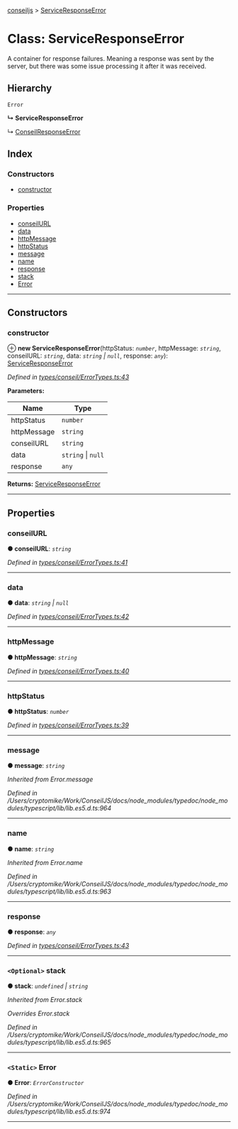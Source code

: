 [conseiljs](../README.md) > [ServiceResponseError](../classes/serviceresponseerror.md)

# Class: ServiceResponseError

A container for response failures. Meaning a response was sent by the server, but there was some issue processing it after it was received.

## Hierarchy

 `Error`

**↳ ServiceResponseError**

↳  [ConseilResponseError](conseilresponseerror.md)

## Index

### Constructors

* [constructor](serviceresponseerror.md#constructor)

### Properties

* [conseilURL](serviceresponseerror.md#conseilurl)
* [data](serviceresponseerror.md#data)
* [httpMessage](serviceresponseerror.md#httpmessage)
* [httpStatus](serviceresponseerror.md#httpstatus)
* [message](serviceresponseerror.md#message)
* [name](serviceresponseerror.md#name)
* [response](serviceresponseerror.md#response)
* [stack](serviceresponseerror.md#stack)
* [Error](serviceresponseerror.md#error)

---

## Constructors

<a id="constructor"></a>

###  constructor

⊕ **new ServiceResponseError**(httpStatus: *`number`*, httpMessage: *`string`*, conseilURL: *`string`*, data: *`string` \| `null`*, response: *`any`*): [ServiceResponseError](serviceresponseerror.md)

*Defined in [types/conseil/ErrorTypes.ts:43](https://github.com/Cryptonomic/ConseilJS/blob/688e74f/src/types/conseil/ErrorTypes.ts#L43)*

**Parameters:**

| Name | Type |
| ------ | ------ |
| httpStatus | `number` |
| httpMessage | `string` |
| conseilURL | `string` |
| data | `string` \| `null` |
| response | `any` |

**Returns:** [ServiceResponseError](serviceresponseerror.md)

___

## Properties

<a id="conseilurl"></a>

###  conseilURL

**● conseilURL**: *`string`*

*Defined in [types/conseil/ErrorTypes.ts:41](https://github.com/Cryptonomic/ConseilJS/blob/688e74f/src/types/conseil/ErrorTypes.ts#L41)*

___
<a id="data"></a>

###  data

**● data**: *`string` \| `null`*

*Defined in [types/conseil/ErrorTypes.ts:42](https://github.com/Cryptonomic/ConseilJS/blob/688e74f/src/types/conseil/ErrorTypes.ts#L42)*

___
<a id="httpmessage"></a>

###  httpMessage

**● httpMessage**: *`string`*

*Defined in [types/conseil/ErrorTypes.ts:40](https://github.com/Cryptonomic/ConseilJS/blob/688e74f/src/types/conseil/ErrorTypes.ts#L40)*

___
<a id="httpstatus"></a>

###  httpStatus

**● httpStatus**: *`number`*

*Defined in [types/conseil/ErrorTypes.ts:39](https://github.com/Cryptonomic/ConseilJS/blob/688e74f/src/types/conseil/ErrorTypes.ts#L39)*

___
<a id="message"></a>

###  message

**● message**: *`string`*

*Inherited from Error.message*

*Defined in /Users/cryptomike/Work/ConseilJS/docs/node_modules/typedoc/node_modules/typescript/lib/lib.es5.d.ts:964*

___
<a id="name"></a>

###  name

**● name**: *`string`*

*Inherited from Error.name*

*Defined in /Users/cryptomike/Work/ConseilJS/docs/node_modules/typedoc/node_modules/typescript/lib/lib.es5.d.ts:963*

___
<a id="response"></a>

###  response

**● response**: *`any`*

*Defined in [types/conseil/ErrorTypes.ts:43](https://github.com/Cryptonomic/ConseilJS/blob/688e74f/src/types/conseil/ErrorTypes.ts#L43)*

___
<a id="stack"></a>

### `<Optional>` stack

**● stack**: *`undefined` \| `string`*

*Inherited from Error.stack*

*Overrides Error.stack*

*Defined in /Users/cryptomike/Work/ConseilJS/docs/node_modules/typedoc/node_modules/typescript/lib/lib.es5.d.ts:965*

___
<a id="error"></a>

### `<Static>` Error

**● Error**: *`ErrorConstructor`*

*Defined in /Users/cryptomike/Work/ConseilJS/docs/node_modules/typedoc/node_modules/typescript/lib/lib.es5.d.ts:974*

___

